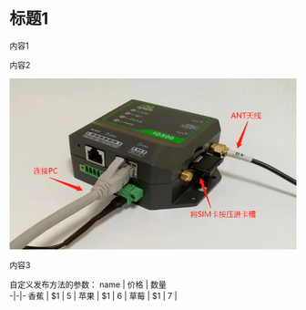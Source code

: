 # 标题1
内容1  

内容2  

![](images/2019-11-29-16-18-51.png)  

内容3

自定义发布方法的参数：
name | 价格 |  数量  
-|-|-
香蕉 | $1 | 5 |
苹果 | $1 | 6 |
草莓 | $1 | 7 |